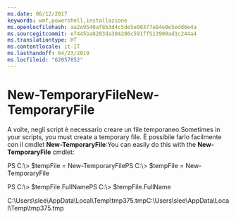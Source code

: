 ```yaml
---
ms.date: 06/12/2017
keywords: wmf,powershell,installazione
ms.openlocfilehash: aa2e9540af8b3d4c5de5e00377a84e0e5edd6e4a
ms.sourcegitcommit: e7445ba8203da304286c591ff513900ad1c244a4
ms.translationtype: HT
ms.contentlocale: it-IT
ms.lasthandoff: 04/23/2019
ms.locfileid: "62057852"
---
```

# <a name="new-temporaryfile"></a><span data-ttu-id="dbb59-102">New-TemporaryFile</span><span class="sxs-lookup"><span data-stu-id="dbb59-102">New-TemporaryFile</span></span>
<span data-ttu-id="dbb59-103">A volte, negli script è necessario creare un file temporaneo.</span><span class="sxs-lookup"><span data-stu-id="dbb59-103">Sometimes in your scripts, you must create a temporary file.</span></span> <span data-ttu-id="dbb59-104">È possibile farlo facilmente con il cmdlet **New-TemporaryFile**:</span><span class="sxs-lookup"><span data-stu-id="dbb59-104">You can easily do this with the **New-TemporaryFile** cmdlet:</span></span>

<span data-ttu-id="dbb59-105">PS C:\\&gt; $tempFile = New-TemporaryFile</span><span class="sxs-lookup"><span data-stu-id="dbb59-105">PS C:\\&gt; $tempFile = New-TemporaryFile</span></span>

<span data-ttu-id="dbb59-106">PS C:\\&gt; $tempFile.FullName</span><span class="sxs-lookup"><span data-stu-id="dbb59-106">PS C:\\&gt; $tempFile.FullName</span></span>

<span data-ttu-id="dbb59-107">C:\\Users\\slee\\AppData\\Local\\Temp\\tmp375.tmp</span><span class="sxs-lookup"><span data-stu-id="dbb59-107">C:\\Users\\slee\\AppData\\Local\\Temp\\tmp375.tmp</span></span>
